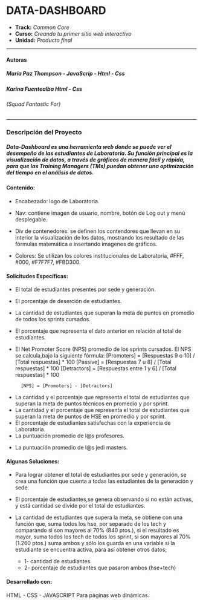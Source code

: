 # DATA-DASHBOARD

* **Track:** _Common Core_
* **Curso:** _Creando tu primer sitio web interactivo_
* **Unidad:** _Producto final_


***


#### Autoras 

##### María Paz Thompson - JavaScrip - Html - Css
##### Karina Fuentealba Html - Css
###### (Squad Fantastic For)

***
### Descripción del Proyecto
##### Data-Dashboard es una herramienta web donde se puede ver el  desempeño de las estudiantes de Laboratoria.  Su función principal es la visualización de datos, a través de gráficos de manera fácil y rápida,  para que las Training Managers (TMs) puedan obtener una optimización del tiempo en el análisis de datos.

#### Contenido:
* Encabezado: logo de Laboratoria.

* Nav: contiene imagen de usuario, nombre, botón de Log out y menú desplegable.
* Div de contenedores: se definen los contendores que llevan  en su interior la visualización de los datos, mostrando los resultado de las fórmulas matemática e insertando imagenes de gráficos. 
 
* Colores: Se utilizan los colores institucionales de Laboratoria, #FFF, #000, #F7F7F7, #FBD300.


#### Solicitudes Específicas:

* El total de estudiantes presentes por sede y generación.
* El porcentaje de deserción de estudiantes.
* La cantidad de estudiantes que superan la meta de puntos en promedio de todos los sprints cursados.
* El porcentaje que representa el dato anterior en relación al total de estudiantes.
* El Net Promoter Score (NPS) promedio de los sprints cursados.
 		El NPS se calcula,bajo la siguiente fórmula:
		[Promoters] = [Respuestas 9 o 10] / [Total respuestas] * 100
		[Passive] = [Respuestas 7 u 8] / [Total respuestas] * 100
		[Detractors] = [Respuestas entre 1 y 6] / [Total respuestas] * 100

		[NPS] = [Promoters] - [Detractors]
+ La cantidad y el porcentaje que representa el total de estudiantes que superan la meta de puntos técnicos en promedio y por sprint.
+ La cantidad y el porcentaje que representa el total de estudiantes que superan la meta de puntos de HSE en promedio y por sprint.
+ El porcentaje de estudiantes satisfechas con la experiencia de Laboratoria.
+ La puntuación promedio de l@s profesores.
* La puntuación promedio de l@s jedi masters.

#### Algunas Soluciones:

* Para lograr obtener el total de estudiantes por sede y generación, se crea una función que cuenta a todas las estudiantes de la generación y sede.

* El porcentaje de estudiantes,se genera observando si no están  activas, y está cantidad se divide por el total de estudiantes.

* La cantidad de estudiantes que supera la meta, se obtiene con una función que, suma todos los hse, por separado de los tech y comparando si son mayores al 70% (840 ptos.), si el resultado es mayor, suma todos los tech de todos los sprint, si son mayores al 70% (1.260 ptos.) suma ambos y sólo los guarda en una variable si la estudiante se encuentra activa, para así obtener otros datos;
	* 1- cantidad de estudiantes
	* 2- porcentaje de estudiantes que pasaron ambos (hse+tech)

#### Desarrollado con:

HTML - CSS - JAVASCRIPT  Para páginas web dinámicas.


